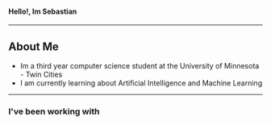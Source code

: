 #### Hello!, Im Sebastian


---
## About Me
- Im a third year computer science student at the University of Minnesota - Twin Cities
- I am currently learning about Artificial Intelligence and Machine Learning

---

### I've been working with
<!--START_SECTION:waka-->

<!--END_SECTION:waka-->


